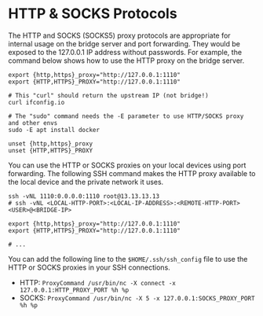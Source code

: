 # HTTP & SOCKS Protocols

The HTTP and SOCKS (SOCKS5) proxy protocols are appropriate for internal usage on the bridge server and port forwarding.
They would be exposed to the 127.0.0.1 IP address without passwords.
For example, the command below shows how to use the HTTP proxy on the bridge server.

```shell
export {http,https}_proxy="http://127.0.0.1:1110"
export {HTTP,HTTPS}_PROXY="http://127.0.0.1:1110"

# This "curl" should return the upstream IP (not bridge!)
curl ifconfig.io

# The "sudo" command needs the -E parameter to use HTTP/SOCKS proxy and other envs
sudo -E apt install docker

unset {http,https}_proxy
unset {HTTP,HTTPS}_PROXY
```

You can use the HTTP or SOCKS proxies on your local devices using port forwarding.
The following SSH command makes the HTTP proxy available to the local device and the private network it uses.

```shell
ssh -vNL 1110:0.0.0.0:1110 root@13.13.13.13
# ssh -vNL <LOCAL-HTTP-PORT>:<LOCAL-IP-ADDRESS>:<REMOTE-HTTP-PORT> <USER>@<BRIDGE-IP>

export {http,https}_proxy="http://127.0.0.1:1110"
export {HTTP,HTTPS}_PROXY="http://127.0.0.1:1110"

# ...
```

You can add the following line to the `$HOME/.ssh/ssh_config` file to use the HTTP or SOCKS proxies in your SSH connections.

* HTTP: ```ProxyCommand /usr/bin/nc -X connect -x 127.0.0.1:HTTP_PROXY_PORT %h %p```
* SOCKS: ```ProxyCommand /usr/bin/nc -X 5 -x 127.0.0.1:SOCKS_PROXY_PORT %h %p```
